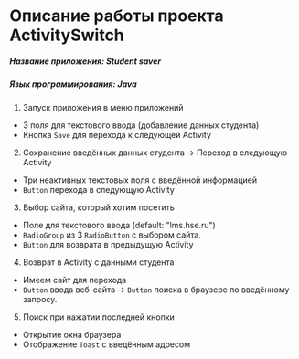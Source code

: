 # Описание работы проекта ActivitySwitch
##### Название приложения: _Student saver_
##### Язык программирования: _Java_

1. Запуск приложения в меню приложений
* 3 поля для текстового ввода (добавление данных студента)
* Кнопка `Save` для перехода к следующей Activity
2. Сохранение введённых данных студента -> Переход в следующую Activity 
* Три неактивных текстовых поля с введённой информацией
* `Button` перехода в следующую Activity
3. Выбор сайта, который хотим посетить
* Поле для текстового ввода (default: "lms.hse.ru")
* `RadioGroup` из 3 `RadioButton` с выбором сайта.
* `Button` для возврата в предыдущую Activity
4. Возврат в Activity с данными студента
* Имеем сайт для перехода
* `Button` ввода веб-сайта -> `Button` поиска в браузере по введённому запросу.
5. Поиск при нажатии последней кнопки
* Открытие окна браузера
* Отображение `Toast` с введённым адресом
